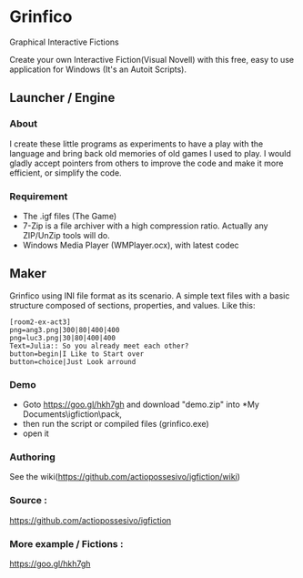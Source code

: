 # Grinfico 
Graphical Interactive Fictions

Create your own Interactive Fiction(Visual Novell) with this free, easy to use application for Windows (It's an Autoit Scripts).

## Launcher / Engine

### About
I create these little programs as experiments to have a play with the language and bring back old memories of old games I used to play.  I would gladly accept pointers from others to improve the code and make it more efficient, or simplify the code.

### Requirement
 * The .igf files (The Game)
 * 7-Zip is a file archiver with a high compression ratio. Actually any ZIP/UnZip tools will do.
 * Windows Media Player (WMPlayer.ocx), with latest codec

## Maker

Grinfico using INI file format as its scenario. A simple text files with a basic structure composed of sections, properties, and values. Like this:

	[room2-ex-act3]
	png=ang3.png|300|80|400|400
	png=luc3.png|30|80|400|400
	Text=Julia:: So you already meet each other?
	button=begin|I Like to Start over
	button=choice|Just Look arround

### Demo
 - Goto https://goo.gl/hkh7gh and download "demo.zip" into *My Documents\igfiction\pack, 
 - then run the script or compiled files (grinfico.exe)
 - open it

### Authoring
See the wiki(https://github.com/actiopossesivo/igfiction/wiki)

### Source :
https://github.com/actiopossesivo/igfiction

### More example / Fictions :
https://goo.gl/hkh7gh
